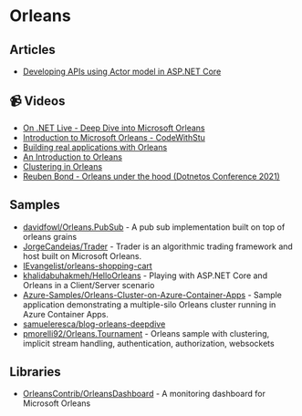 # Orleans

## Articles
- [Developing APIs using Actor model in ASP.NET Core](https://dev.to/samueleresca/developing-apis-using-actor-model-in-aspnet-core-2oh2)

## 📹 Videos

- [On .NET Live - Deep Dive into Microsoft Orleans](https://www.youtube.com/watch?v=R0ODfwU6MzQ)
- [Introduction to Microsoft Orleans - CodeWithStu](https://www.youtube.com/watch?v=yM-gpuw1uhM)
- [Building real applications with Orleans](https://www.youtube.com/watch?v=8duFuggnj8o)
- [An Introduction to Orleans](https://www.youtube.com/watch?v=9OMXw0CslKE)
- [Clustering in Orleans](https://www.youtube.com/watch?v=okBWuR5AnBY)
- [Reuben Bond - Orleans under the hood (Dotnetos Conference 2021)](https://www.youtube.com/watch?v=kgRag4E6b4c)

## Samples
- [davidfowl/Orleans.PubSub](https://github.com/davidfowl/Orleans.PubSub) - A pub sub implementation built on top of orleans grains
- [JorgeCandeias/Trader](https://github.com/JorgeCandeias/Trader) - Trader is an algorithmic trading framework and host built on Microsoft Orleans.
- [IEvangelist/orleans-shopping-cart](https://github.com/IEvangelist/orleans-shopping-cart)
- [khalidabuhakmeh/HelloOrleans](https://github.com/khalidabuhakmeh/HelloOrleans) - Playing with ASP.NET Core and Orleans in a Client/Server scenario
- [Azure-Samples/Orleans-Cluster-on-Azure-Container-Apps](https://github.com/Azure-Samples/Orleans-Cluster-on-Azure-Container-Apps) - Sample application demonstrating a multiple-silo Orleans cluster running in Azure Container Apps.
- [samueleresca/blog-orleans-deepdive](https://github.com/samueleresca/blog-orleans-deepdive)
- [pmorelli92/Orleans.Tournament](https://github.com/pmorelli92/Orleans.Tournament) - Orleans sample with clustering, implicit stream handling, authentication, authorization, websockets
## Libraries
- [OrleansContrib/OrleansDashboard](https://github.com/OrleansContrib/OrleansDashboard) - A monitoring dashboard for Microsoft Orleans